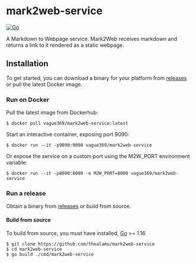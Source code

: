 # mark2web-service

[![Go](https://github.com/thealamu/mark2web-service/actions/workflows/go.yml/badge.svg?branch=main)](https://github.com/thealamu/mark2web-service/actions/workflows/go.yml)

A Markdown to Webpage service. Mark2Web receives markdown and returns a link to it rendered as a static webpage.

## Installation
To get started, you can download a binary for your platform from [releases](https://github.com/thealamu/mark2web-service/releases) or pull the latest Docker image.

### Run on Docker
Pull the latest image from Dockerhub:
```shell
$ docker pull vague369/mark2web-service:latest
```
Start an interactive container, exposing port 9090:
```shell
$ docker run --it -p9090:9090 vague369/mark2web-service
```
Or expose the service on a custom port using the M2W_PORT environment variable:
```shell
$ docker run --it -p8000:8000 -e M2W_PORT=8000 vague369/mark2web-service
```

### Run a release
Obtain a binary from [releases](https://github.com/thealamu/mark2web-service/releases) or build from source.
#### Build from source
To build from source, you must have installed, [Go](https://golang.org) >= 1.16
```shell
$ git clone https://github.com/thealamu/mark2web-service
$ cd mark2web-service
$ go build ./cmd/mark2web-service
```
